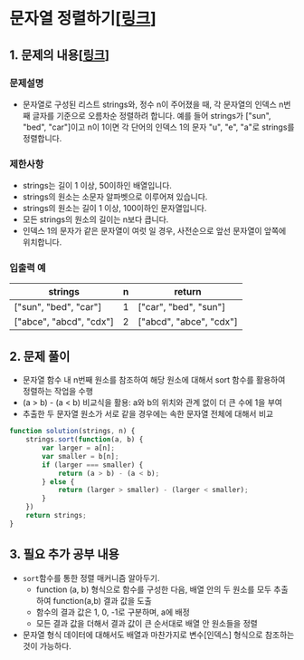 # 문자열 정렬하기[[링크](README.md)]

## 1. 문제의 내용[[링크](https://programmers.co.kr/learn/courses/30/lessons/12915)]

### 문제설명
- 문자열로 구성된 리스트 strings와, 정수 n이 주어졌을 때, 각 문자열의 인덱스 n번째 글자를 기준으로 오름차순 정렬하려 합니다. 예를 들어 strings가 ["sun", "bed", "car"]이고 n이 1이면 각 단어의 인덱스 1의 문자 "u", "e", "a"로 strings를 정렬합니다.

### 제한사항
- strings는 길이 1 이상, 50이하인 배열입니다.
- strings의 원소는 소문자 알파벳으로 이루어져 있습니다.
- strings의 원소는 길이 1 이상, 100이하인 문자열입니다.
- 모든 strings의 원소의 길이는 n보다 큽니다.
- 인덱스 1의 문자가 같은 문자열이 여럿 일 경우, 사전순으로 앞선 문자열이 앞쪽에 위치합니다.

### 입출력 예
| strings                 | n | return                  |
|-------------------------|---|-------------------------|
| ["sun", "bed", "car"]   | 1 | ["car", "bed", "sun"]   |
| ["abce", "abcd", "cdx"] | 2 | ["abcd", "abce", "cdx"] |

## 2. 문제 풀이
- 문자열 함수 내 n번째 원소를 참조하여 해당 원소에 대해서 sort 함수를 활용하여 정렬하는 작업을 수행
- (a > b) - (a < b) 비교식을 활용: a와 b의 위치와 관계 없이 더 큰 수에 1을 부여
- 추출한 두 문자열 원소가 서로 같을 경우에는 속한 문자열 전체에 대해서 비교

```JavaScript
function solution(strings, n) {
    strings.sort(function(a, b) {
        var larger = a[n];
        var smaller = b[n];
        if (larger === smaller) {
            return (a > b) - (a < b);
        } else {
            return (larger > smaller) - (larger < smaller);
        }
    })
    return strings;
}
```

## 3. 필요 추가 공부 내용
- `sort`함수를 통한 정렬 매커니즘 알아두기.
  - function (a, b) 형식으로 함수를 구성한 다음, 배열 안의 두 원소를 모두 추출하여 function(a,b) 결과 값을 도출
  - 함수의 결과 값은 1, 0, -1로 구분하며, a에 배정
  - 모든 결과 값을 더해서 결과 값이 큰 순서대로 배열 안 원소들을 정렬
- 문자열 형식 데이터에 대해서도 배열과 마찬가지로 변수[인덱스] 형식으로 참조하는 것이 가능하다.
